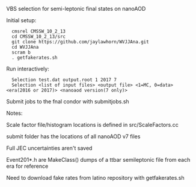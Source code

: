 VBS selection for semi-leptonic final states on nanoAOD

Initial setup:

```
  cmsrel CMSSW_10_2_13
  cd CMSSW_10_2_13/src
  git clone https://github.com/jaylawhorn/WVJJAna.git
  cd WVJJAna
  scram b
  . getfakerates.sh
```

Run interactively: 

```
  Selection test.dat output.root 1 2017 7
  Selection <list of input files> <output file> <1=MC, 0=data> <era(2016 or 2017)> <nanoaod version(7 only)>
```

Submit jobs to the fnal condor with submitjobs.sh


Notes: 

Scale factor file/histogram locations is defined in src/ScaleFactors.cc

submit folder has the locations of all nanoAOD v7 files

Full JEC uncertainties aren't saved

Event201*.h are MakeClass() dumps of a ttbar semileptonic file from each era for reference

Need to download fake rates from latino repository with getfakerates.sh


